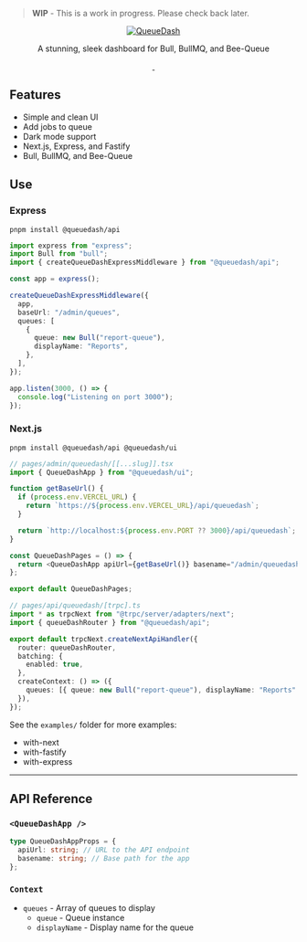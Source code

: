 > **WIP** - This is a work in progress. Please check back later.

<p align="center">
  <a href="https://www.queuedash.com" target="_blank">
    <img src="https://res.cloudinary.com/driverseat/image/upload/v1677406730/queuedash/queuedash-social.png" alt="QueueDash">
  </a>
</p>

<p align="center">
  A stunning, sleek dashboard for Bull, BullMQ, and Bee-Queue
<p>

<p align="center">
  <a aria-label="NPM version" href="https://www.npmjs.com/package/turbo">
    <img alt="" src="https://img.shields.io/npm/v/@queuedash/api.svg?style=for-the-badge&labelColor=000000">
  </a>
  <a aria-label="License" href="https://github.com/vercel/turbo/blob/main/LICENSE">
    <img alt="" src="https://img.shields.io/npm/l/@queuedash/api.svg?style=for-the-badge&labelColor=000000&color=">
  </a>
</p>

## Features

- Simple and clean UI
- Add jobs to queue
- Dark mode support
- Next.js, Express, and Fastify
- Bull, BullMQ, and Bee-Queue

## Use

### Express

`pnpm install @queuedash/api`

```typescript
import express from "express";
import Bull from "bull";
import { createQueueDashExpressMiddleware } from "@queuedash/api";

const app = express();

createQueueDashExpressMiddleware({
  app,
  baseUrl: "/admin/queues",
  queues: [
    {
      queue: new Bull("report-queue"),
      displayName: "Reports",
    },
  ],
});

app.listen(3000, () => {
  console.log("Listening on port 3000");
});
```

### Next.js

`pnpm install @queuedash/api @queuedash/ui`

```typescript jsx
// pages/admin/queuedash/[[...slug]].tsx
import { QueueDashApp } from "@queuedash/ui";

function getBaseUrl() {
  if (process.env.VERCEL_URL) {
    return `https://${process.env.VERCEL_URL}/api/queuedash`;
  }

  return `http://localhost:${process.env.PORT ?? 3000}/api/queuedash`;
}

const QueueDashPages = () => {
  return <QueueDashApp apiUrl={getBaseUrl()} basename="/admin/queuedash" />;
};

export default QueueDashPages;

// pages/api/queuedash/[trpc].ts
import * as trpcNext from "@trpc/server/adapters/next";
import { queueDashRouter } from "@queuedash/api";

export default trpcNext.createNextApiHandler({
  router: queueDashRouter,
  batching: {
    enabled: true,
  },
  createContext: () => ({
    queues: [{ queue: new Bull("report-queue"), displayName: "Reports" }],
  }),
});
```

See the `examples/` folder for more examples:

- with-next
- with-fastify
- with-express

---

## API Reference

### `<QueueDashApp />`

```typescript jsx
type QueueDashAppProps = {
  apiUrl: string; // URL to the API endpoint
  basename: string; // Base path for the app
};
```

### `Context`

- `queues` - Array of queues to display
  - `queue` - Queue instance
  - `displayName` - Display name for the queue
